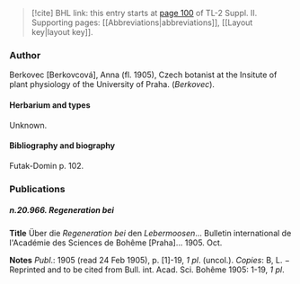 > [!cite] BHL link: this entry starts at [page 100](https://www.biodiversitylibrary.org/item/103859#page/110/mode/1up) of TL-2 Suppl. II.
> Supporting pages: [[Abbreviations|abbreviations]], [[Layout key|layout key]].

### Author

Berkovec \[Berkovcová\], Anna (fl. 1905), Czech botanist at the Insitute of plant physiology of the University of Praha. (*Berkovec*).

#### Herbarium and types

Unknown.

#### Bibliography and biography

Futak-Domin p. 102.

### Publications

##### n.20.966. Regeneration bei

**Title**
Über die *Regeneration bei* den *Lebermoosen*... Bulletin international de l'Académie des Sciences de Bohême \[Praha\]... 1905. Oct.

**Notes**
*Publ*.: 1905 (read 24 Feb 1905), p. \[1\]-19, *1 pl*. (uncol.). *Copies*: B, L. − Reprinted and to be cited from Bull. int. Acad. Sci. Bohême 1905: 1-19, *1 pl*.

